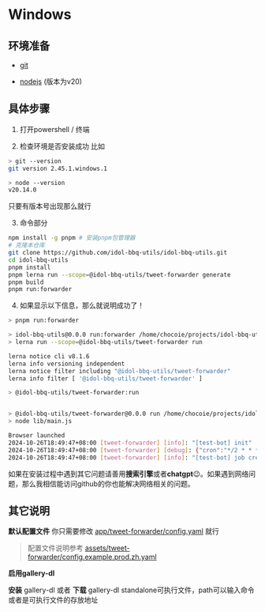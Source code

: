 # Windows

## 环境准备

-   [git](https://git-scm.com/downloads)

-   [nodejs](https://nodejs.org/zh-cn) (版本为v20)

## 具体步骤

1. 打开powershell / 终端

2. 检查环境是否安装成功
   比如

```bash
> git --version
git version 2.45.1.windows.1
```

```bash
> node --version
v20.14.0
```

只要有版本号出现那么就行

3. 命令部分

```bash
npm install -g pnpm # 安装pnpm包管理器
# 克隆本仓库
git clone https://github.com/idol-bbq-utils/idol-bbq-utils.git
cd idol-bbq-utils
pnpm install
pnpm lerna run --scope=@idol-bbq-utils/tweet-forwarder generate
pnpm build
pnpm run:forwarder
```

4. 如果显示以下信息，那么就说明成功了！

```bash
> pnpm run:forwarder

> idol-bbq-utils@0.0.0 run:forwarder /home/chocoie/projects/idol-bbq-utils/idol-bbq-utils
> lerna run --scope=@idol-bbq-utils/tweet-forwarder run

lerna notice cli v8.1.6
lerna info versioning independent
lerna notice filter including "@idol-bbq-utils/tweet-forwarder"
lerna info filter [ '@idol-bbq-utils/tweet-forwarder' ]

> @idol-bbq-utils/tweet-forwarder:run


> @idol-bbq-utils/tweet-forwarder@0.0.0 run /home/chocoie/projects/idol-bbq-utils/idol-bbq-utils/app/tweet-forwarder
> node lib/main.js

Browser launched
2024-10-26T18:49:47+08:00 [tweet-forwarder] [info]: "[test-bot] init"
2024-10-26T18:49:47+08:00 [tweet-forwarder] [debug]: {"cron":"*/2 * * * *","interval_time":{"max":0,"min":0}}
2024-10-26T18:49:47+08:00 [tweet-forwarder] [info]: "[test-bot] job created for https://x.com, with type default"
```

如果在安装过程中遇到其它问题请善用**搜索引擎**或者**chatgpt**😉。如果遇到网络问题，那么我相信能访问github的你也能解决网络相关的问题。

## 其它说明

**默认配置文件** 你只需要修改 [app/tweet-forwarder/config.yaml](../../../../app/tweet-forwarder/config.yaml) 就行

> 配置文件说明参考 [assets/tweet-forwarder/config.example.prod.zh.yaml](../../../../assets/tweet-forwarder/config.example.prod.zh.yaml)

**启用gallery-dl**

**安装** gallery-dl 或者 **下载** gallery-dl standalone可执行文件，path可以输入命令或者是可执行文件的存放地址
